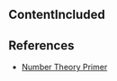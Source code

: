 ## ContentIncluded


## References

- [Number Theory Primer](https://jeremykun.com/2011/07/30/number-theory-a-primer/)
